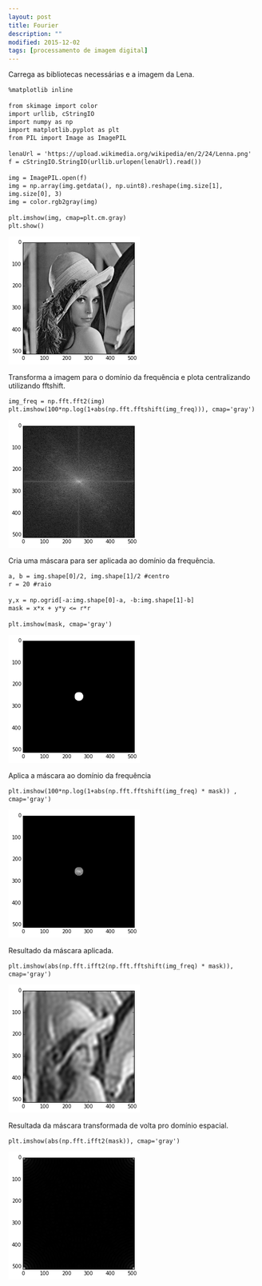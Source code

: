 ```yaml
---
layout: post
title: Fourier
description: ""
modified: 2015-12-02
tags: [processamento de imagem digital]
---
```


Carrega as bibliotecas necessárias e a imagem da Lena.


    %matplotlib inline
    
    from skimage import color
    import urllib, cStringIO
    import numpy as np
    import matplotlib.pyplot as plt
    from PIL import Image as ImagePIL
    
    lenaUrl = 'https://upload.wikimedia.org/wikipedia/en/2/24/Lenna.png'
    f = cStringIO.StringIO(urllib.urlopen(lenaUrl).read())
    
    img = ImagePIL.open(f)
    img = np.array(img.getdata(), np.uint8).reshape(img.size[1], img.size[0], 3)
    img = color.rgb2gray(img)
    
    plt.imshow(img, cmap=plt.cm.gray)
    plt.show()


![png](/images/posts/fourier/output_1_0.png)

Transforma a imagem para o domínio da frequência e plota centralizando utilizando fftshift.


    img_freq = np.fft.fft2(img)
    plt.imshow(100*np.log(1+abs(np.fft.fftshift(img_freq))), cmap='gray')

    
![png](/images/posts/fourier/output_3_1.png)

Cria uma máscara para ser aplicada ao domínio da frequência.


    a, b = img.shape[0]/2, img.shape[1]/2 #centro
    r = 20 #raio
    
    y,x = np.ogrid[-a:img.shape[0]-a, -b:img.shape[1]-b]
    mask = x*x + y*y <= r*r
    
    plt.imshow(mask, cmap='gray')


![png](/images/posts/fourier/output_5_1.png)

Aplica a máscara ao domínio da frequência


    plt.imshow(100*np.log(1+abs(np.fft.fftshift(img_freq) * mask)) , cmap='gray')


![png](/images/posts/fourier/output_7_1.png)


Resultado da máscara aplicada.


    plt.imshow(abs(np.fft.ifft2(np.fft.fftshift(img_freq) * mask)), cmap='gray')


![png](/images/posts/fourier/output_9_1.png)

Resultada da máscara transformada de volta pro domínio espacial.


    plt.imshow(abs(np.fft.ifft2(mask)), cmap='gray')

    
![png](/images/posts/fourier/output_9_2.png)
